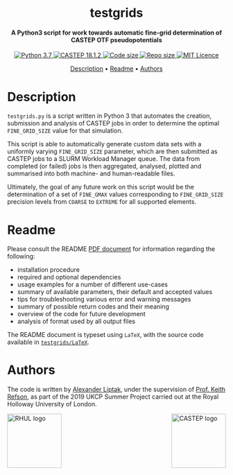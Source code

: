<h1 align="center">
    <br>
    testgrids
    <br>
</h1>

<h4 align="center">A Python3 script for work towards automatic fine-grid determination of CASTEP OTF pseudopotentials</h4>
<p align="center">
  <a href="https://www.python.org/downloads/release/python-375">
        <img src="https://img.shields.io/badge/python-3.7-brigtgreen.svg" alt="Python 3.7">
  </a>
  <a href="http://www.castep.org/">
        <img src="https://img.shields.io/badge/CASTEP-18.1.2-blue" alt="CASTEP 18.1.2">
  </a>
  <a href="">
        <img src="https://img.shields.io/github/languages/code-size/ajulik1997/testgrids" alt="Code size">
  </a>
  <a href="">
        <img src="https://img.shields.io/github/repo-size/ajulik1997/testgrids" alt="Repo size">
  </a>
   <a href="https://github.com/ajulik1997/testgrids/blob/master/LICENSE">
        <img src="https://img.shields.io/github/license/ajulik1997/testgrids" alt="MIT Licence">
  </a>
</p>

<p align="center">
  <a href="#description">Description</a> •
  <a href="#readme">Readme</a> •
  <a href="#authors">Authors</a>
</p>

# Description

`testgrids.py` is a script written in Python 3 that automates the creation, submission and analysis of CASTEP jobs in order to determine the optimal `FINE_GRID_SIZE` value for that simulation.

This script is able to automatically generate custom data sets with a uniformly varying `FINE_GRID_SIZE` parameter, which are then submitted as CASTEP jobs to a SLURM Workload Manager queue. The data from completed (or failed) jobs is then aggregated, analysed, plotted and summarised into both machine- and human-readable files.

Ultimately, the goal of any future work on this script would be the determination of a set of `FINE_GMAX` values corresponding to `FINE_GRID_SIZE` precision levels from `COARSE` to `EXTREME` for all supported elements.

# Readme

Please consult the README [PDF document](https://github.com/ajulik1997/testgrids/blob/master/README.pdf) for information regarding the following:

- installation procedure
- required and optional dependencies
- usage examples for a number of different use-cases
- summary of available parameters, their default and accepted values
- tips for troubleshooting various error and warning messages
- summary of possible return codes and their meaning
- overview of the code for future development
- analysis of format used by all output files

The README document is typeset using `LaTeX`, with the source code available in [`testgrids/LaTeX`](https://github.com/ajulik1997/testgrids/tree/master/LaTeX).

# Authors

The code is written by [Alexander Liptak](https://www.fusion-cdt.ac.uk/student/alexander-liptak), under the supervision of [Prof. Keith Refson](https://pure.royalholloway.ac.uk/portal/en/persons/keith-refson(b347917c-bce2-4b5c-b3fe-2c2fd8c71616).html), as part of the 2019 UKCP Summer Project carried out at the Royal Holloway University of London.

<div>

<div>
    <img src="https://intranet.royalholloway.ac.uk/staff/assets/img/brand-toolkit/colour-logo-new.png" alt="RHUL logo" height=125px align="left">
    <img src="http://www.castep.org/files/CASTEP_Logo_mini-01.png" alt="CASTEP logo" height=125px align="right">
</div>



